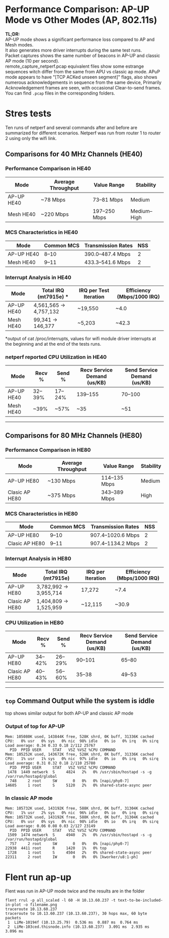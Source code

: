 # Performance Comparison: AP-UP Mode vs Other Modes (AP, 802.11s)

**TL;DR:**  
AP-UP mode shows a significant performance loss compared to AP and Mesh modes.  
It also generates more driver interrupts during the same test runs.  
Packet captures shows the same number of beacons in AP-UP and classic AP mode (10 per second).  
remote_capture_netperf.pcap equivalent files show some estrange sequences witch differ from the same from APU vs classic ap mode. APuP mode appears to have "[TCP ACKed unseen segment]" flags, also shows numerous acknowledgements in sequence from the same device, Primarily Acknowledgement frames are seen, with occasional Clear-to-send frames.
You can find `.pcap` files in the corresponding folders.

# Stres tests
Ten runs of netperf and several commands after and before are summarized for different scenarios. 
Netperf was run from router 1 to router 2 using only the wifi link.

## Comparisons for 40 MHz Channels (HE40)
### Performance Comparison in HE40

| Mode        | Average Throughput | Value Range    | Stability      |
|-------------|--------------------|----------------|----------------|
| AP-UP HE40  | ~78 Mbps           | 73–81 Mbps     | Medium         |
| Mesh HE40   | ~220 Mbps          | 197–250 Mbps   | Medium–High    |

### MCS Characteristics in HE40

| Mode        | Common MCS         | Transmission Rates     | NSS |
|-------------|--------------------|-------------------------|-----|
| AP-UP HE40  | 8–10               | 390.0–487.4 Mbps        | 2   |
| Mesh HE40   | 9–11               | 433.3–541.6 Mbps        | 2   |

### Interrupt Analysis in HE40

| Mode        | Total IRQ (mt7915e) * | IRQ per Test Iteration | Efficiency (Mbps/1000 IRQ) |
|-------------|---------------------|-------------------------|-----------------------------|
| AP-UP HE40  | 4,561,565 → 4,757,132 | ~19,550               | ~4.0                        |
| Mesh HE40   | 99,341 → 146,377    | ~5,203                  | ~42.3                       |

*output of cat /proc/interrupts, values for wifi module driver interrupts at the beginning and at the end of the tests runs. 

### netperf reported CPU Utilization in HE40

| Mode        | Recv % | Send % | Recv Service Demand (us/KB) | Send Service Demand (us/KB) |
|-------------|--------|--------|------------------------------|------------------------------|
| AP-UP HE40  | 32–39% | 17–24% | 139–155                      | 70–100                       |
| Mesh HE40   | ~39%   | ~57%   | ~35                          | ~51                          |

---

## Comparisons for 80 MHz Channels (HE80)

### Performance Comparison in HE80

| Mode         | Average Throughput | Value Range     | Stability |
|--------------|--------------------|------------------|------------|
| AP-UP HE80   | ~130 Mbps          | 114–135 Mbps     | Medium     |
| Clasic AP HE80  | ~375 Mbps          | 343–389 Mbps     | High       |

### MCS Characteristics in HE80

| Mode         | Common MCS         | Transmission Rates       | NSS |
|--------------|--------------------|---------------------------|-----|
| AP-UP HE80   | 9–10               | 907.4–1020.6 Mbps         | 2   |
| Clasic AP HE80  | 9–11               | 907.4–1134.2 Mbps         | 2   |

### Interrupt Analysis in HE80

| Mode         | Total IRQ (mt7915e) | IRQ per Iteration | Efficiency (Mbps/1000 IRQ) |
|--------------|---------------------|--------------------|-----------------------------|
| AP-UP HE80   | 3,782,992 → 3,955,714 | 17,272            | ~7.4                        |
| Clasic AP HE80  | 1,404,809 → 1,525,959 | ~12,115           | ~30.9                       |

### CPU Utilization in HE80

| Mode         | Recv % | Send % | Recv Service Demand (us/KB) | Send Service Demand (us/KB) |
|--------------|--------|--------|------------------------------|------------------------------|
| AP-UP HE80   | 34–42% | 26–29% | 90–101                       | 65–80                        |
| Clasic AP HE80  | 40–43% | 56–60% | 35–38                        | 49–53                        |

---

## `top` Command Output while the system is iddle 
top shows similar output for both AP-UP and classic AP mode 
### Output of top for AP-UP

```
Mem: 105080K used, 143844K free, 528K shrd, 0K buff, 31336K cached
CPU:   0% usr   0% sys   0% nic  98% idle   0% io   0% irq   0% sirq
Load average: 0.34 0.33 0.18 2/112 25767
  PID  PPID USER     STAT   VSZ %VSZ %CPU COMMAND
Mem: 105252K used, 143672K free, 528K shrd, 0K buff, 31336K cached
CPU:   1% usr   1% sys   0% nic  97% idle   0% io   0% irq   0% sirq
Load average: 0.31 0.32 0.18 2/110 25780
  PID  PPID USER     STAT   VSZ %VSZ %CPU COMMAND
 1478  1449 network  S     4824   2%   0% /usr/sbin/hostapd -s -g /var/run/hostapd/global
  748     2 root     SW       0   0%   0% [napi/phy0-7]
14605     1 root     S     5120   2%   0% shared-state-async peer
```
### In classic AP mode

```
Mem: 105732K used, 143192K free, 588K shrd, 0K buff, 31304K cached
CPU:   1% usr   2% sys   0% nic  96% idle   0% io   0% irq   0% sirq
Mem: 105732K used, 143192K free, 588K shrd, 0K buff, 31304K cached
CPU:   0% usr   0% sys   0% nic  98% idle   0% io   0% irq   0% sirq
Load average: 0.06 0.08 0.03 2/127 23149
  PID  PPID USER     STAT   VSZ %VSZ %CPU COMMAND
 1509  1474 network  S     4940   2%   0% /usr/sbin/hostapd -s -g /var/run/hostapd/global
  757     2 root     SW       0   0%   0% [napi/phy0-7]
22938  4411 root     R     1420   1%   0% top
 1728     1 root     S     4504   2%   0% shared-state-async peer
22311     2 root     IW       0   0%   0% [kworker/u8:1-ph]

```

# Flent run ap-up
Flent was run in AP-UP mode twice and the results are in the folder

```
flent rrul -p all_scaled -l 60 -H 10.13.60.237 -t text-to-be-included-in-plot -o filename.png
traceroute 10.13.60.237 
traceroute to 10.13.60.237 (10.13.60.237), 30 hops max, 60 byte packets
 1  LiMe-10194f (10.13.25.79)  0.536 ms  0.887 ms  0.764 ms
 2  LiMe-103ced.thisnode.info (10.13.60.237)  3.091 ms  2.935 ms  3.096 ms
```